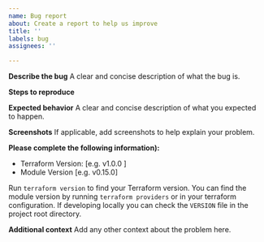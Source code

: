 ```yaml
---
name: Bug report
about: Create a report to help us improve
title: ''
labels: bug
assignees: ''

---
```


**Describe the bug**
A clear and concise description of what the bug is.

**Steps to reproduce**


**Expected behavior**
A clear and concise description of what you expected to happen.

**Screenshots**
If applicable, add screenshots to help explain your problem.

**Please complete the following information):**
 - Terraform Version: [e.g. v1.0.0 ]
 - Module Version [e.g. v0.15.0] 

Run `terraform version` to find your Terraform version.
You can find the module version by running `terraform providers` or in your terraform configuration. If developing locally you can check the `VERSION` file in the project root directory.

**Additional context**
Add any other context about the problem here.
